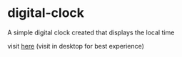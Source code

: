 # digital-clock

A simple digital clock created that displays the local time 

visit [here](https://ankurghosh541.github.io/digital-clock/) (visit in desktop for best experience)
